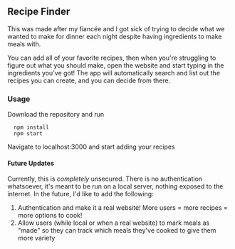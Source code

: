 ## Recipe Finder

This was made after my fiancée and I got sick of trying to decide what we wanted to make for dinner each night despite having ingredients to make meals with.

You can add all of your favorite recipes, then when you're struggling to figure out what you should make, open the website and start typing in the ingredients you've got! The app will automatically search and list out the recipes you can create, and you can decide from there.

### Usage

Download the repository and run

```
  npm install
  npm start 
```

Navigate to localhost:3000 and start adding your recipes

#### Future Updates

Currently, this is _completely_ unsecured. There is no authentication whatsoever, it's meant to be run on a local server, nothing exposed to the internet. In the future, I'd like to add the following:

1) Authentication and make it a real website! More users = more recipes = more options to cook!
2) Allow users (while local or when a real website) to mark meals as "made" so they can track which meals they've cooked to give them more variety